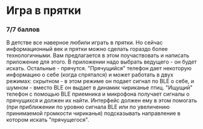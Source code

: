 # Игра в прятки
### 7/7 баллов
В детстве все наверное любили играть в прятки. Но сейчас информационный век и прятки можно сделать гораздо более технологичными. Вам предлагается в этом поучаствовать и написать приложение для этого. В приложении надо выбрать ведущего - он будет искать. Остальные - прячутся. "Прячущийся" телефон дает некоторую информацию о себе (когда спрятался) и может работать в двух режимах: скрытном - в этом режиме он подает сигнал по BLE о себе, и шумном - вместо BLE он выдает в динамик чириканье птиц. "Ищущий" телефон с помощью BLE приемника и микрофона получает сигналы о прячущихся и должен их найти. Интерфейс должен ему в этом помогать (при приближении по уровню сигнала BLE или по увеличению принимаемой громкости чириканья) подсказывать направление в котором искать "прячущегося".
